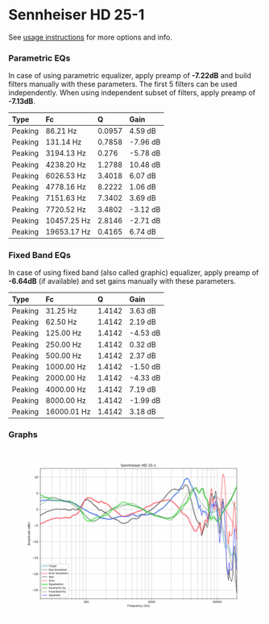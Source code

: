 # Sennheiser HD 25-1
See [usage instructions](https://github.com/jaakkopasanen/AutoEq#usage) for more options and info.

### Parametric EQs
In case of using parametric equalizer, apply preamp of **-7.22dB** and build filters manually
with these parameters. The first 5 filters can be used independently.
When using independent subset of filters, apply preamp of **-7.13dB**.

| Type    | Fc          |      Q | Gain     |
|:--------|:------------|:-------|:---------|
| Peaking | 86.21 Hz    | 0.0957 | 4.59 dB  |
| Peaking | 131.14 Hz   | 0.7858 | -7.96 dB |
| Peaking | 3194.13 Hz  | 0.276  | -5.78 dB |
| Peaking | 4238.20 Hz  | 1.2788 | 10.48 dB |
| Peaking | 6026.53 Hz  | 3.4018 | 6.07 dB  |
| Peaking | 4778.16 Hz  | 8.2222 | 1.06 dB  |
| Peaking | 7151.63 Hz  | 7.3402 | 3.69 dB  |
| Peaking | 7720.52 Hz  | 3.4802 | -3.12 dB |
| Peaking | 10457.25 Hz | 2.8146 | -2.71 dB |
| Peaking | 19653.17 Hz | 0.4165 | 6.74 dB  |

### Fixed Band EQs
In case of using fixed band (also called graphic) equalizer, apply preamp of **-6.64dB**
(if available) and set gains manually with these parameters.

| Type    | Fc          |      Q | Gain     |
|:--------|:------------|:-------|:---------|
| Peaking | 31.25 Hz    | 1.4142 | 3.63 dB  |
| Peaking | 62.50 Hz    | 1.4142 | 2.19 dB  |
| Peaking | 125.00 Hz   | 1.4142 | -4.53 dB |
| Peaking | 250.00 Hz   | 1.4142 | 0.32 dB  |
| Peaking | 500.00 Hz   | 1.4142 | 2.37 dB  |
| Peaking | 1000.00 Hz  | 1.4142 | -1.50 dB |
| Peaking | 2000.00 Hz  | 1.4142 | -4.33 dB |
| Peaking | 4000.00 Hz  | 1.4142 | 7.19 dB  |
| Peaking | 8000.00 Hz  | 1.4142 | -1.99 dB |
| Peaking | 16000.01 Hz | 1.4142 | 3.18 dB  |

### Graphs
![](./Sennheiser%20HD%2025-1.png)